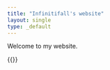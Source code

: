 ```yaml
---
title: "Infinitifall's website"
layout: single
type: _default
---
```


Welcome to my website.

{{<figure-100 src="/images/gallery/24_dark.jpeg" alt="" em="`CTF_fractal` A fractal staircase arena">}}

